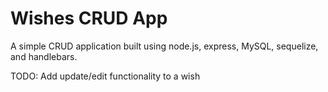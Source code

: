 # Wishes CRUD App

A simple CRUD application built using node.js, express, MySQL, sequelize, and handlebars.

TODO: Add update/edit functionality to a wish
